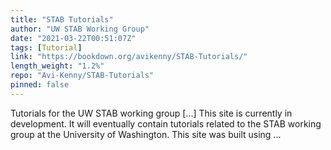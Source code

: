 ```yaml
---
title: "STAB Tutorials"
author: "UW STAB Working Group"
date: "2021-03-22T00:51:07Z"
tags: [Tutorial]
link: "https://bookdown.org/avikenny/STAB-Tutorials/"
length_weight: "1.2%"
repo: "Avi-Kenny/STAB-Tutorials"
pinned: false
---
```


Tutorials for the UW STAB working group [...] This site is currently in development. It will eventually contain tutorials related to the STAB working group at the University of Washington. This site was built using ...
